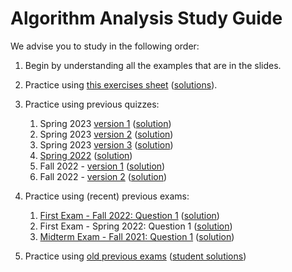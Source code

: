 # Algorithm Analysis Study Guide

We advise you to study in the following order:

1. Begin by understanding all the examples that are in the slides.

2. Practice using  [this exercises sheet](https://drive.google.com/file/d/13y1PejyoEpSdo5xig_6Pmy9lClzZpfBu) ([solutions](https://drive.google.com/file/d/1fsJcFL_rYMu_Yw9ANS1qkh2Y4-u2jB1e/view?usp=share_link)).

3. Practice using previous quizzes:
   1.  Spring 2023 [version 1](https://drive.google.com/file/d/15KJRlGxRWHOZtGiXPAuvhYFbnvDbG9Lg/view?usp=share_link) ([solution](https://drive.google.com/file/d/1d-7KF36tC0--v9uXJL3Z8exTb2hylnwi/view?usp=share_link))
   2.  Spring 2023 [version 2](https://drive.google.com/file/d/1GqrOIUzCFKiLfSmxhxOaZWy8F7DV5Gnv/view?usp=share_link) ([solution](https://drive.google.com/file/d/1KjnxMsh_srmJ2uewSbaEO1dF9DxqUEST/view?usp=share_link))
   3.  Spring 2023 [version 3](https://drive.google.com/file/d/1hTrWPT-yTUpzOsLdYCqze48ANMASggBC/view?usp=share_link) ([solution](https://drive.google.com/file/d/1VGoGhKxJRs6gDwiuz7e0_3VtUOj8G98R/view?usp=share_link))
   4.  [Spring 2022](https://drive.google.com/file/d/1GM1v2eFKnOmzaXQCNL968Zk-ku6B5Vjk/view?usp=share_link) ([solution](https://drive.google.com/file/d/1qBTcIUQmuqfRNnEq6uMUwDQGvdfVuno6/view?usp=share_link))
   5.    Fall 2022 - [version 1](https://drive.google.com/file/d/14rF4Ja6LeNZg_vgWpnZ30KN852PIBEX5/view?usp=share_link) ([solution](https://drive.google.com/file/d/1WD4ZacXnSZYIoc5jkKE_OQPstLt_QaLK/view?usp=share_link))
    4.  Fall 2022 - [version 2](https://drive.google.com/file/d/1xRFps2EfcCu3MvXYEy96Su1ArUvCf9sA/view?usp=share_link) ([solution](https://drive.google.com/file/d/1-iu5Qf7H4Ak5_v9F4OaoTuQNfMqC1xpz/view?usp=share_link))

4. Practice using (recent) previous exams:
   1. [First Exam - Fall 2022: Question 1](https://drive.google.com/file/d/1nJui0DRtQ-2B6baLzgz5yASaCvtnL9eT/view?usp=share_link) ([solution](https://drive.google.com/file/d/14YsAGziZOqFDc40crCYj0pAkfAUY9wMb/view?usp=share_link))
    2.  First Exam - Spring 2022: Question 1 ([solution](https://drive.google.com/file/d/1-f3Cn9s9qJGn0LVN4a268UyDiBexRouo/view?usp=share_link))
    3.  [Midterm Exam - Fall 2021: Question 1](https://drive.google.com/file/d/1dAMSwZIaUHxgv95D3pNuzg9Qh0bcr_UY/view?usp=share_link) ([solution](https://drive.google.com/file/d/1JJMzZyC2iNYfi3XsEUYSThoFLZ-pvitw/view?usp=share_link))

6. Practice using [old previous exams](https://docs.google.com/document/d/1Eln96RuMHlePVwB3BgCIuSqlLDhR6-mvYqqlHxKpGcU/edit) ([student solutions](https://drive.google.com/drive/folders/1AZDzDTIBJIAKXb6o5SgMXMBceJcVp0gd))